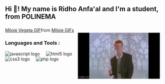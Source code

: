 <h2 align="left">Hi 👋! My name is Ridho Anfa'al and I'm a student, from POLINEMA</h2>

###
<div class="tenor-gif-embed" data-postid="7914200552581588878" data-share-method="host" data-aspect-ratio="1" data-width="100%"><a href="https://tenor.com/view/miloie-vegeta-fortnite-bring-it-around-emote-gif-7914200552581588878">Miloie Vegeta GIF</a>from <a href="https://tenor.com/search/miloie-gifs">Miloie GIFs</a></div> <script type="text/javascript" async src="https://tenor.com/embed.js"></script>

<img align="right" height="150" src="95gcf7.gif"  />

###

<div align="left">
  <h3>Languages and Tools :</h3>
  <img src="https://cdn.jsdelivr.net/gh/devicons/devicon/icons/javascript/javascript-original.svg" height="30" alt="javascript logo"  />
  <img width="12" />
  <img src="https://cdn.jsdelivr.net/gh/devicons/devicon/icons/html5/html5-original.svg" height="30" alt="html5 logo"  />
  <img width="12" />
  <img src="https://cdn.jsdelivr.net/gh/devicons/devicon/icons/css3/css3-original.svg" height="30" alt="css3 logo"  />
  <img width="12" />
  <img src="https://cdn.jsdelivr.net/gh/devicons/devicon/icons/php/php-original.svg" height="30" alt="php logo"  />
</div>

###

<br clear="both">

###
